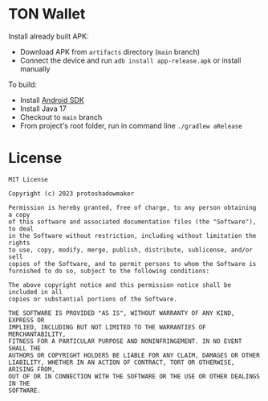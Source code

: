 # TON Wallet

Install already built APK:

* Download APK from `artifacts` directory (`main` branch)
* Connect the device and run `adb install app-release.apk` or install manually

To build:

* Install [Android SDK](https://developer.android.com/studio)
* Install Java 17
* Checkout to `main` branch
* From project's root folder, run in command line `./gradlew aRelease`

# License

```
MIT License

Copyright (c) 2023 protoshadowmaker

Permission is hereby granted, free of charge, to any person obtaining a copy
of this software and associated documentation files (the "Software"), to deal
in the Software without restriction, including without limitation the rights
to use, copy, modify, merge, publish, distribute, sublicense, and/or sell
copies of the Software, and to permit persons to whom the Software is
furnished to do so, subject to the following conditions:

The above copyright notice and this permission notice shall be included in all
copies or substantial portions of the Software.

THE SOFTWARE IS PROVIDED "AS IS", WITHOUT WARRANTY OF ANY KIND, EXPRESS OR
IMPLIED, INCLUDING BUT NOT LIMITED TO THE WARRANTIES OF MERCHANTABILITY,
FITNESS FOR A PARTICULAR PURPOSE AND NONINFRINGEMENT. IN NO EVENT SHALL THE
AUTHORS OR COPYRIGHT HOLDERS BE LIABLE FOR ANY CLAIM, DAMAGES OR OTHER
LIABILITY, WHETHER IN AN ACTION OF CONTRACT, TORT OR OTHERWISE, ARISING FROM,
OUT OF OR IN CONNECTION WITH THE SOFTWARE OR THE USE OR OTHER DEALINGS IN THE
SOFTWARE.
```